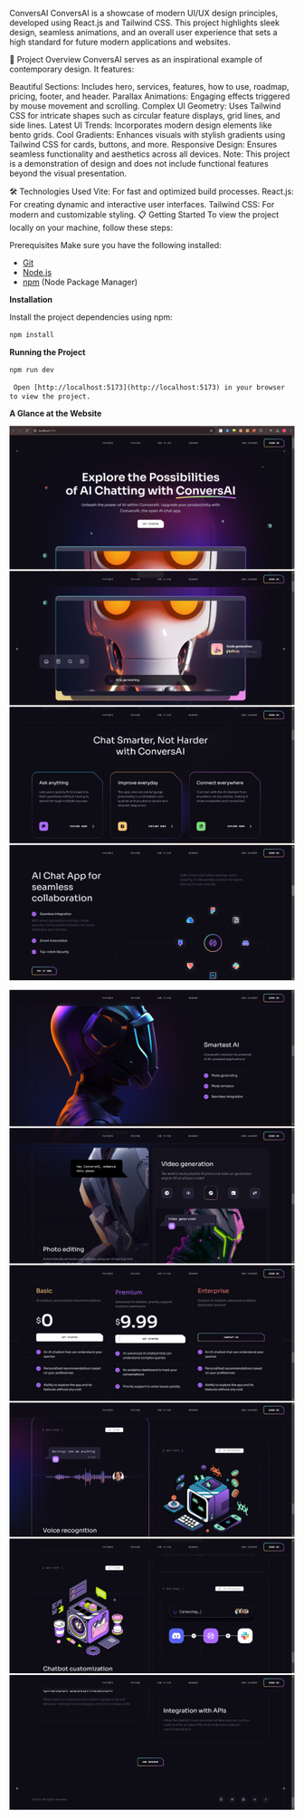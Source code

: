 ConversAI
ConversAI is a showcase of modern UI/UX design principles, developed using React.js and Tailwind CSS. This project highlights sleek design, seamless animations, and an overall user experience that sets a high standard for future modern applications and websites.

🚀 Project Overview
ConversAI serves as an inspirational example of contemporary design. It features:

Beautiful Sections: Includes hero, services, features, how to use, roadmap, pricing, footer, and header.
Parallax Animations: Engaging effects triggered by mouse movement and scrolling.
Complex UI Geometry: Uses Tailwind CSS for intricate shapes such as circular feature displays, grid lines, and side lines.
Latest UI Trends: Incorporates modern design elements like bento grids.
Cool Gradients: Enhances visuals with stylish gradients using Tailwind CSS for cards, buttons, and more.
Responsive Design: Ensures seamless functionality and aesthetics across all devices.
Note: This project is a demonstration of design and does not include functional features beyond the visual presentation.

🛠 Technologies Used
Vite: For fast and optimized build processes.
React.js: For creating dynamic and interactive user interfaces.
Tailwind CSS: For modern and customizable styling.
📋 Getting Started
To view the project locally on your machine, follow these steps:

Prerequisites
Make sure you have the following installed:

- [Git](https://git-scm.com/)
- [Node.js](https://nodejs.org/en)
- [npm](https://www.npmjs.com/) (Node Package Manager)


**Installation**

Install the project dependencies using npm:

```bash
npm install
```

**Running the Project**

```bash
npm run dev
```
```
 Open [http://localhost:5173](http://localhost:5173) in your browser to view the project.

```
**A Glance at the Website**


![Screenshot 1](img1.png)  
![Screenshot 2](img2.png)  
![Screenshot 3](img3.png)  
![Screenshot 4](img4.png)  

![Screenshot 6](img6.png)  
![Screenshot 7](img7.png)  
![Screenshot 8](img8.png)  
![Screenshot 9](img9.png)  
![Screenshot 10](img10.png)  
![Screenshot 10](img11.png) 





 




 
